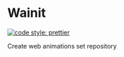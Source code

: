 # Wainit

[![code style: prettier](https://img.shields.io/badge/code_style-prettier-ff69b4.svg?style=flat-square)](https://github.com/prettier/prettier)

Create web animations set repository
